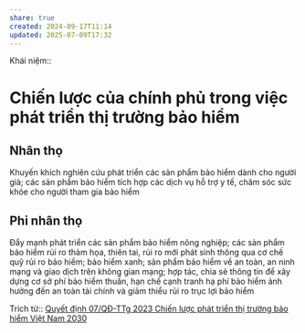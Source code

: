 ```yaml
---
share: true
created: 2024-09-17T11:14
updated: 2025-07-09T17:32
---
```

Khái niệm:: 
# Chiến lược của chính phủ trong việc phát triển thị trường bảo hiểm
## Nhân thọ
Khuyến khích nghiên cứu phát triển các sản phẩm bảo hiểm dành cho người già; các sản phẩm bảo hiểm tích hợp các dịch vụ hỗ trợ y tế, chăm sóc sức khỏe cho người tham gia bảo hiểm

## Phi nhân thọ
Đẩy mạnh phát triển các sản phẩm bảo hiểm nông nghiệp; các sản phẩm bảo hiểm rủi ro thảm họa, thiên tai, rủi ro mới phát sinh thông qua cơ chế quỹ rủi ro bảo hiểm; bảo hiểm xanh; sản phẩm bảo hiểm về an toàn, an ninh mạng và giao dịch trên không gian mạng; hợp tác, chia sẻ thông tin để xây dựng cơ sở phí bảo hiểm thuần, hạn chế cạnh tranh hạ phí bảo hiểm ảnh hưởng đến an toàn tài chính và giảm thiểu rủi ro trục lợi bảo hiểm 

Trích từ:: [Quyết định 07/QĐ-TTg 2023 Chiến lược phát triển thị trường bảo hiểm Việt Nam 2030](https://thuvienphapluat.vn/van-ban/Bao-hiem/Quyet-dinh-07-QD-TTg-2023-Chien-luoc-phat-trien-thi-truong-bao-hiem-Viet-Nam-2030-549116.aspx)
